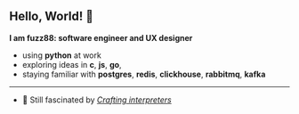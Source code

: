 ## Hello, World! 👋
[<img src="computer-illustration.png" min-width="400px" max-width="400px" width="400px" align="right" alt="Remote">]: #

<p align="left"><b>I am fuzz88: software engineer and UX designer</b></p>

- using __python__ at work
- exploring ideas in __c__, __js__, __go__, 
- staying familiar with __postgres__, __redis__, __clickhouse__, __rabbitmq__, __kafka__

---

- 🌱 Still fascinated by [*Crafting interpreters*](https://craftinginterpreters.com/a-bytecode-virtual-machine.html)
